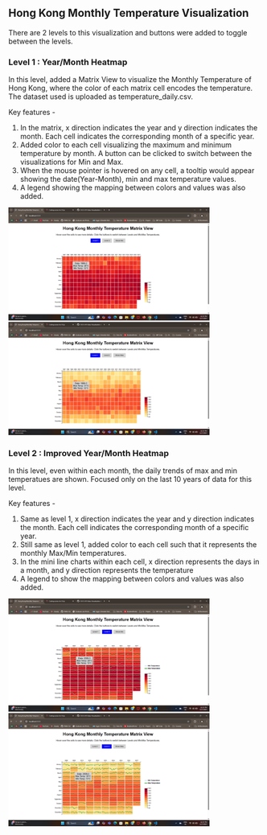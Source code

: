 ## Hong Kong Monthly Temperature Visualization

There are 2 levels to this visualization and buttons were added to toggle between the levels.

### Level 1 : Year/Month Heatmap

In this level, added a Matrix View to visualize the Monthly Temperature of Hong Kong, where the color of each matrix cell encodes the temperature.
The dataset used is uploaded as temperature_daily.csv.

Key features -
1. In the matrix, x direction indicates the year and y direction indicates the month. Each cell indicates the corresponding month of a specific year.
2. Added color to each cell visualizing the maximum and minimum temperature by month. A button can be clicked to switch between the visualizations for Min and Max.
3. When the mouse pointer is hovered on any cell, a tooltip would appear showing the date(Year-Month), min and max temperature values.
4. A legend showing the mapping between colors and values was also added.
   
<img src="Level1_Max.png" alt="Level 1 - Max Temp Visualization" width="400">
<img src="Level1_Min.png" alt="Level 1 - Min Temp Visualization" width="400">

### Level 2 : Improved Year/Month Heatmap

In this level, even within each month, the daily trends of max and min temperatues are shown. Focused only on the last 10 years of data for this level. 

Key features -
1. Same as level 1, x direction indicates the year and y direction indicates the month. Each cell indicates the corresponding month of a specific year.
2. Still same as level 1, added color to each cell such that it represents the monthly Max/Min temperatures.
3. In the mini line charts within each cell, x direction represents the days in a month, and y direction represents the temperature
4. A legend to show the mapping between colors and values was also added.

<img src="Level2_Max.png" alt="Level 1 - Max Temp Visualization" width="400">
<img src="Level2_Min.png" alt="Level 1 - Min Temp Visualization" width="400">
